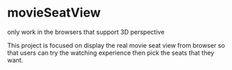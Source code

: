 # movieSeatView

only work in the browsers that support 3D perspective

This project is focused on display the real movie seat view from browser so that users can try the watching experience then pick the seats that they want.
